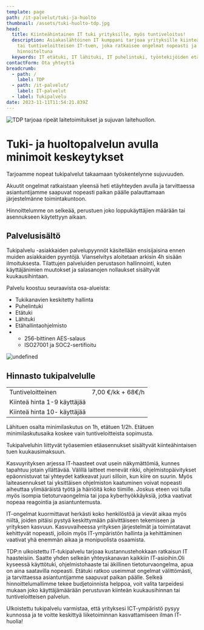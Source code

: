 ```yaml
---
template: page
path: /it-palvelut/tuki-ja-huolto
thumbnail: /assets/tuki-huolto-tdp.jpg
head:
  title: Kiinteähintainen IT tuki yrityksille, myös tuntiveloitus!
  description: Asiakaslähtöinen IT kumppani tarjoaa yrityksille kiinteähintaisen
    tai tuntiveloitteisen IT-tuen, joka ratkaisee ongelmat nopeasti ja selkeästi
    hinnoiteltuna
  keywords: IT etätuki, IT lähituki, IT puhelintuki, työntekijöiden etätuki
contactForm: Ota yhteyttä
breadcrumb:
  - path: /
    label: TDP
  - path: /it-palvelut/
    label: IT-palvelut
  - label: Tukipalvelu
date: 2023-11-11T11:54:21.839Z
---
```

![TDP tarjoaa ripeät laitetoimitukset ja sujuvan laitehuollon.](/assets/tuki-huolto-tdp.jpg)

# Tuki- ja huoltopalvelun avulla minimoit keskeytykset

Tarjoamme nopeat tukipalvelut takaamaan työskentelynne sujuvuuden.

Akuutit ongelmat ratkaistaan yleensä heti etäyhteyden avulla ja tarvittaessa asiantuntijamme saapuvat nopeasti paikan päälle palauttamaan järjestelmänne toimintakuntoon.

Hinnoittelumme on selkeää, perustuen joko loppukäyttäjien määrään tai asennukseen käytettyyn aikaan.

## Palvelusisältö

Tukipalvelu -asiakkaiden palvelupyynnöt käsitellään ensisijaisina ennen muiden asiakkaiden pyyntöjä. Vianselvitys aloitetaan arkisin 4h sisään ilmoituksesta. Tilattujen palveluiden perustason hallinnointi, kuten käyttäjänimien muutokset ja salasanojen nollaukset sisältyvät kuukausihintaan.

Palvelu koostuu seuraavista osa-alueista:

* Tukikanavien keskitetty hallinta
* Puhelintuki
* Etätuki
* Lähituki
* Etähallintaohjelmisto 
* * 256-bittinen AES-salaus
  * ISO27001 ja SOC2-sertifioitu


<HeroBlock bgColor="brand" imageAlign="right">

<div className="HeroBlockImage">

![undefined](/assets/tdp-hinnasto.jpg)

</div>

<div className="HeroBlockContent">

## H﻿innasto tukipalvelulle

|                             |                   |
| --------------------------- | ----------------- |
| Tuntiveloitteinen           | 7,00 €/kk + 68€/h |
| Kiinteä hinta 1-9 käyttäjää | <DisplayVariable variableKey="tukipalvelut-9-ihmistä" bold={false} />        |
| Kiinteä hinta 10- käyttäjää | <DisplayVariable variableKey="tukipalvelut-10-ihmistä" bold={false} />       |

L﻿ähituen osalta minimilaskutus on 1h, etätuen 1/2h. Etätuen minimilaskutusaika koskee vain tuntiveloitteista sopimusta.





Tukipalveluhin liittyvät työasemien etäasennukset sisältyvät kiinteähintaisen tuen kuukausimaksuun.

</div>

Kasvuyrityksen arjessa IT-haasteet ovat usein näkymättömiä, kunnes tapahtuu jotain yllättävää. Välillä laitteet menevät rikki, ohjelmistopäivitykset epäonnistuvat tai yhteydet katkeavat juuri silloin, kun kiire on suurin. Myös laiteasennukset tai yksittäisen ohjelmiston kaatuminen voivat nopeasti aiheuttaa ylimääräistä työtä ja häiriöitä koko tiimille. Joskus eteen voi tulla myös isompia tietoturvaongelmia tai jopa kyberhyökkäyksiä, jotka vaativat nopeaa reagointia ja asiantuntemusta.


IT-ongelmat kuormittavat herkästi koko henkilöstöä ja vievät aikaa myös niiltä, joiden pitäisi pystyä keskittymään päivittäiseen tekemiseen ja yrityksen kasvuun. Kasvuvaiheessa yrityksen järjestelmät ja toimintatavat kehittyvät nopeasti, jolloin myös IT-ympäristön hallinta ja kehittäminen vaativat yhä enemmän aikaa ja monipuolista osaamista.


TDP:n ulkoistettu IT-tukipalvelu tarjoaa kustannustehokkaan ratkaisun IT haasteisiin. Saatte yhden selkeän yhteyskanavan kaikkiin IT-asioihin.Oli kyseessä käyttötuki,  ohjelmistohaaste tai äkillinen tietoturvaongelma, apua on aina saatavilla nopeasti. Etätuki ratkoo useimmat ongelmat välittömästi, ja tarvittaessa asiantuntijamme saapuvat paikan päälle. Selkeä hinnoittelumallimme tekee budjetoinnista helppoa, voit valita tarpeidesi mukaan joko käyttäjämäärään perustuvan kiinteän kuukausihinnan tai tuntiveloitteisen palvelun.


Ulkoistettu tukipalvelu varmistaa, että yrityksesi ICT-ympäristö pysyy kunnossa ja
te voitte keskittyä liiketoiminnan kasvattamiseen ilman IT-huolia!


</HeroBlock>